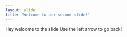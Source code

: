 ```yaml
---
layout: slide
title: "Welcome to our second slide!"
---
```

Hey welcome to the slide
Use the left arrow to go back!
